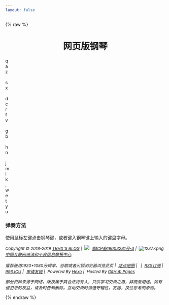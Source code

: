 ```yaml
---
layout: false
---
```

{% raw %}
<!DOCTYPE html PUBLIC "-//W3C//DTD XHTML 1.0 Transitional//EN" "http://www.w3.org/TR/xhtml1/DTD/xhtml1-transitional.dtd">
<html xmlns="http://www.w3.org/1999/xhtml">
<head>
    <meta http-equiv="Content-Type" content="text/html; charset=utf-8" />
    <title>网页版钢琴 | TRHX'S BLOG</title>
    <link rel="shortcut icon" type="image/x-icon" href="https://cdn.jsdelivr.net/gh/TRHX/CDN-for-itrhx.com@3.0.3/images/favicon.ico">
    <meta name="description"content="网页版电子钢琴，试试用键盘弹奏一曲？" />
    <script src="https://cdn.jsdelivr.net/gh/TRHX/CDN-for-itrhx.com@3.0.3/games/piano/piano.js"></script>
    <link href="https://cdn.jsdelivr.net/gh/TRHX/CDN-for-itrhx.com@3.0.3/games/piano/piano.css" type="text/css" rel="stylesheet">

</head>
<body ondragstart="window.event.returnValue=false" oncontextmenu="window.event.returnValue=false" onselectstart="event.returnValue=false">
    <div id="all">
        <h1 style="width:100%;text-align:center;">网页版钢琴</h1>
        <!--主要代码-->
        <div id="main">
            <div id="key60" class="key whiteKey">q<br>a<br>z</div>
            <div id="key62" class="key whiteKey"><br>s<br>x</div>
            <div id="key64" class="key whiteKey"><br>d<br>c</div>
            <div id="key65" class="key whiteKey">r<br>f<br>v</div>
            <div id="key67" class="key whiteKey"><br>g<br>b</div>
            <div id="key69" class="key whiteKey"><br>h<br>n</div>
            <div id="key71" class="key whiteKey"><br>j<br>m</div>
            <div id="key72" class="key whiteKey">i<br>k<br>,</div>
            <div id="key61" class="key blackKey">w</div>
            <div id="key63" class="key blackKey">e</div>
            <div id="key66" class="key blackKey">t</div>
            <div id="key68" class="key blackKey">y</div>
            <div id="key70" class="key blackKey">u</div>
        </div>
        <div id="comment">
            <h3>弹奏方法</h3>
            <p>使用鼠标左键点击钢琴键，或者键入钢琴键上输入的键盘字母。</p>
        </div>
    </div>
    <footer id="footer" role="contentinfo" style="top:100px;">
        <address>
            <div class="copyright" style="font-size:13px;">
                Copyright&nbsp;©&nbsp;2018-2019&nbsp;<a href="https://www.itrhx.com/" target="_blank">TRHX'S BLOG</a>&nbsp;|&nbsp;
                <img src="https://cdn.jsdelivr.net/gh/TRHX/CDN-for-itrhx.com@3.0.3/images/icp.png" class="footer-icon">&nbsp;
                <a href="http://www.beian.miit.gov.cn/" target="_blank"> 鄂ICP备19003281号-3</a>&nbsp;|&nbsp;
                <img src="https://cdn.jsdelivr.net/gh/TRHX/CDN-for-itrhx.com@3.0.3/images/12377.png" alt=" 12377.png">
                <a href="http://www.12377.cn/" target="_blank">中国互联网违法和不良信息举报中心</a><br><br>
                推荐使用1920*1080分辨率、谷歌或者火狐浏览器浏览此页&nbsp;|&nbsp;
                <a href="https://itrhx.com/sitemap.xml" target="_blank">站点地图</a>&nbsp;|&nbsp;
                <script type="text/javascript" src="https://s23.cnzz.com/z_stat.php?id=1275909280&web_id=1275909280"></script>&nbsp;|&nbsp;
                <a href="https://www.itrhx.com/atom.xml" target="_blank">RSS订阅</a>&nbsp;|&nbsp;
                <a href="https://996.icu/" target="_blank">996.ICU</a>&nbsp;|&nbsp;
                <a href="https://www.itrhx.com/friends/" target="_blank">申请友链</a>&nbsp;|&nbsp;
                Powered By <a href="https://hexo.io/" target="_blank">Hexo</a>&nbsp;|&nbsp;
                Hosted By <a href="https://github.com/" target="_blank">GitHub Pages</a><br>
                <p>部分资料来源于网络，版权属于其合法持有人，只供学习交流之用，非商务用途。如有侵犯您的权益，请及时告知删除。互动交流时请遵守理性，宽容，换位思考的原则。</p>
            </div>
        </address>
    </footer>
</body>
<script>
    document.onkeydown=function (e){
            var currKey=0,evt=e||window.event;
            currKey=evt.keyCode||evt.which||evt.charCode;
            if (currKey == 123) {
                window.event.cancelBubble = true;
                window.event.returnValue = false;
            }
        }
</script>
</html>
{% endraw %}